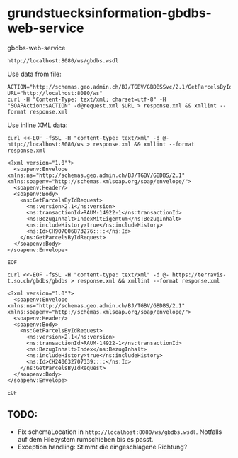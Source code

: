 # grundstuecksinformation-gbdbs-web-service
gbdbs-web-service


```
http://localhost:8080/ws/gbdbs.wsdl
```

Use data from file:
```
ACTION="http://schemas.geo.admin.ch/BJ/TGBV/GBDBSSvc/2.1/GetParcelsById"
URL="http://localhost:8080/ws"
curl -H "Content-Type: text/xml; charset=utf-8" -H "SOAPAction:$ACTION" -d@request.xml $URL > response.xml && xmllint --format response.xml
```

Use inline XML data:
```
curl <<-EOF -fsSL -H "content-type: text/xml" -d @- http://localhost:8080/ws > response.xml && xmllint --format response.xml

<?xml version="1.0"?>
  <soapenv:Envelope xmlns:ns="http://schemas.geo.admin.ch/BJ/TGBV/GBDBS/2.1" xmlns:soapenv="http://schemas.xmlsoap.org/soap/envelope/">
  <soapenv:Header/>
  <soapenv:Body>
    <ns:GetParcelsByIdRequest>
      <ns:version>2.1</ns:version>
      <ns:transactionId>RAUM-14922-1</ns:transactionId>
      <ns:BezugInhalt>IndexMitEigentum</ns:BezugInhalt>
      <ns:includeHistory>true</ns:includeHistory>
      <ns:Id>CH907006873276::::</ns:Id>
    </ns:GetParcelsByIdRequest>
  </soapenv:Body>
</soapenv:Envelope>

EOF
```

```
curl <<-EOF -fsSL -H "content-type: text/xml" -d @- https://terravis-t.so.ch/gbdbs/gbdbs > response.xml && xmllint --format response.xml

<?xml version="1.0"?>
  <soapenv:Envelope xmlns:ns="http://schemas.geo.admin.ch/BJ/TGBV/GBDBS/2.1" xmlns:soapenv="http://schemas.xmlsoap.org/soap/envelope/">
  <soapenv:Header/>
  <soapenv:Body>
    <ns:GetParcelsByIdRequest>
      <ns:version>2.1</ns:version>
      <ns:transactionId>RAUM-14922-1</ns:transactionId>
      <ns:BezugInhalt>Index</ns:BezugInhalt>
      <ns:includeHistory>true</ns:includeHistory>
      <ns:Id>CH240632707339::::</ns:Id>
    </ns:GetParcelsByIdRequest>
  </soapenv:Body>
</soapenv:Envelope>

EOF
```



## TODO:
- Fix schemaLocation in `http://localhost:8080/ws/gbdbs.wsdl`. Notfalls auf dem Filesystem rumschieben bis es passt.
- Exception handling: Stimmt die eingeschlagene Richtung?

